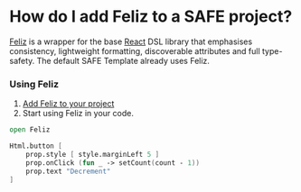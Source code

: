 # How do I add Feliz to a SAFE project?
[Feliz](https://github.com/Zaid-Ajaj/Feliz) is a wrapper for the base [React](https://reactjs.org/) DSL library that emphasises consistency, lightweight formatting, discoverable attributes and full type-safety. The default SAFE Template already uses Feliz.

### Using Feliz
1. [Add Feliz to your project](./../../recipes/package-management/add-nuget-package-to-client.md)
1. Start using Feliz in your code.

```fsharp
open Feliz

Html.button [
    prop.style [ style.marginLeft 5 ]
    prop.onClick (fun _ -> setCount(count - 1))
    prop.text "Decrement"
]
```

